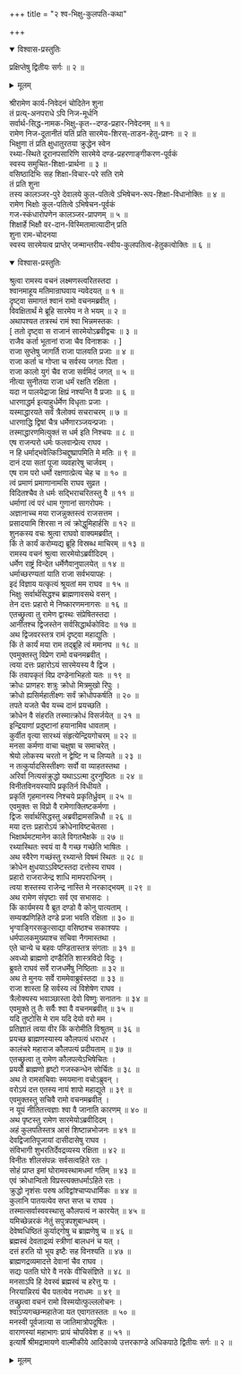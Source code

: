 +++
title = "२ श्व-भिक्षु-कुलपति-कथा"

+++

<details open><summary>विश्वास-प्रस्तुतिः</summary>

प्रक्षिप्तेषु द्वितीयः सर्गः ॥ २ ॥
</details>

<details><summary>मूलम्</summary>

प्रक्षिप्तेषु द्वितीयः सर्गः ॥ २ ॥
</details>

श्रीरामेण कार्य-निवेदनं चोदितेन शुना  
तं प्रत्य्-अनपराधे ऽपि निज-मूर्धनि  
सर्वार्थ-सिद्ध-नामक-भिक्षु-कृत--दण्ड-प्रहार-निवेदनम् ॥ १॥  
रामेण निज-दूतानीतं यतिं प्रति सारमेय-शिरस्-ताडन-हेतु-प्रश्नः ॥ २ ॥  
भिक्षुणा तं प्रति क्षुधातुरतया क्रुद्धेन स्वेन  
रथ्या-स्थिते दूरानपसारिणि सारमेये दण्ड-प्रहरणाङ्गीकरण-पूर्वकं  
स्वस्य समुचित-शिक्षा-प्रार्थना ॥ ३ ॥  
वसिष्ठादिभिः सह शिक्षा-विचार-परे सति रामे  
तं प्रति शुना  
तस्य कालञ्जर-पुरे देवालये कुल-पतित्वे ऽभिषेचन-रूप-शिक्षा-विधानोक्तिः ॥ ४ ॥  
रामेण भिक्षोः कुल-पतित्वे ऽभिषेचन-पूर्वकं  
गज-स्कंधारोपणेन कालञ्जर-प्रापणम् ॥ ५ ॥  
शिक्षार्हे भिक्षौ वर-दान-विस्मितामात्यादीन् प्रति  
शुना राम-चोदनया  
स्वस्य सारमेयत्व प्राप्तेर् जन्मान्तरीय-स्वीय-कुलपतित्व-हेतुकत्वोक्तिः ॥ ६ ॥

<details open><summary>विश्वास-प्रस्तुतिः</summary>

श्रुत्वा रामस्य वचनं लक्ष्मणस्त्वरितस्तदा ।  
श्वानमाहूय मतिमान्राघवाय न्यवेदयत् ॥ १ ॥  
दृष्ट्वा समागतं श्वानं रामो वचनमब्रवीत् ।  
विवक्षितार्थं मे ब्रूहि सारमेय न ते भयम् ॥ २ ॥  
अथापश्यत तत्रस्थं रामं श्वा भिन्नमस्तकः ।  
\[ ततो दृष्ट्वा स राजानं सारमेयोऽब्रवीद्वचः ॥ ३ ॥  
राजैव कर्ता भूतानां राजा चैव विनाशकः । \]  
राजा सुप्तेषु जागर्ति राजा पालयति प्रजाः ॥ ४ ॥  
राजा कर्ता च गोप्ता च सर्वस्य जगतः पिता ।  
राजा कालो युगं चैव राजा सर्वमिदं जगत् ॥ ५ ॥  
नीत्या सुनीतया राजा धर्मं रक्षति रक्षिता ।  
यदा न पालयेद्राजा क्षिप्रं नश्यन्ति वै प्रजाः ॥ ६ ॥  
धारणाद्धर्म इत्याहुर्धर्मेण विधृताः प्रजाः ।  
यस्माद्धारयते सर्वं त्रैलोक्यं सचराचरम् ॥ ७ ॥  
धारणाद्धि द्विषां चैत्र धर्मेणारञ्जयन्प्रजाः ।  
तस्माद्धारणमित्युक्तं स धर्म इति निश्चयः ॥ ८ ॥  
एष राजन्परो धर्मः फलवान्प्रेत्य राघव ।  
न हि धर्माद्भवेत्किञ्चिद्दुष्प्रापमिति मे मतिः ॥ ९ ॥  
दानं दया सतां पूजा व्यवहारेषु चार्जवम् ।  
एष राम परो धर्मो रक्षणात्प्रेत्य चेह च ॥ १० ॥  
त्वं प्रमाणं प्रमाणानामसि राघव सुव्रत ।  
विदितश्चैव ते धर्मः सद्भिराचरितस्तु वै ॥ ११ ॥  
धर्माणां त्वं परं धाम गुणानां सागरोपमः ।  
अज्ञानाच्च मया राजन्नुक्तस्त्वं राजसत्तम ।  
प्रसादयामि शिरसा न त्वं क्रोद्धुमिहार्हसि ॥ १२ ॥  
शुनकस्य वचः श्रुत्वा राघवो वाक्यमब्रवीत् ।  
किं ते कार्यं करोम्यद्य ब्रूहि विस्रब्ध माचिरम् ॥ १३ ॥  
रामस्य वचनं श्रुत्वा सारमेयोऽब्रवीदिदम् ।  
धर्मेण राष्ट्रं विन्देत धर्मेणैवानुपालयेत् ॥ १४ ॥  
धर्माच्छरण्यतां याति राजा सर्वभयापहः ।  
इदं विज्ञाय यत्कृत्यं श्रूयतां मम राघव ॥ १५ ॥  
भिक्षुः सर्वार्थसिद्धश्च ब्राह्मणावसथे वसन् ।  
तेन दत्तः प्रहारो मे निष्कारणमनागसः ॥ १६ ॥  
एतच्छ्रुत्वा तु रामेण द्वास्थः संप्रेषितस्तदा ।  
आनीतश्च द्विजस्तेन सर्वसिद्धार्थकोविदः ॥ १७ ॥  
अथ द्विजवरस्तत्र रामं दृष्ट्वा महाद्युतिः ।  
किं ते कार्यं मया राम तद्ब्रूहि त्वं ममानघ ॥ १८ ॥  
एवमुक्तस्तु विप्रेण रामो वचनमब्रवीत् ।  
त्वया दत्तः प्रहारोऽयं सारमेयस्य वै द्विज ।  
किं तवापकृतं विप्र दण्डेनाभिहतो यतः ॥ १९ ॥  
क्रोधः प्राणहरः शत्रुः क्रोधो मित्रमुखो रिपुः ।  
क्रोधो ह्यसिर्महातीक्ष्णः सर्वं क्रोधोपकर्षति ॥ २० ॥  
तपते यजते चैव यच्च दानं प्रयच्छति ।  
क्रोधेन वै संहरति तस्मात्क्रोधं विसर्जयेत् ॥ २१ ॥  
इन्द्रियाणां प्रदुष्टानां हयानामिव धावताम् ।  
कुर्वीत वृत्या सारथ्यं संहृत्येन्द्रियगोचरम् ॥ २२ ॥  
मनसा कर्मणा वाचा चक्षुषा च समाचरेत् ।  
श्रेयो लोकस्य चरतो न द्वेष्टि न च लिप्यते ॥ २३ ॥  
न तत्कुर्यादसिस्तीक्ष्णः सर्वो वा व्याहतस्तथा ।  
अरिर्वा नित्यसंक्रुद्धो यथाऽऽत्मा दुरनुष्ठितः ॥ २४ ॥  
विनीतविनयस्यापि प्रकृतिर्न विधीयते ।  
प्रकृतिं गृहमानस्य निश्चये प्रकृतिर्ध्रुवम् ॥ २५ ॥  
एवमुक्तः स विप्रो वै रामेणाक्लिष्टकर्मणा ।  
द्विजः सर्वार्थसिद्धस्तु अब्रवीद्रामसन्निधौ ॥ २६ ॥  
मया दत्तः प्रहारोऽयं क्रोधेनाविष्टचेतसा ।  
भिक्षार्थमटमानेन काले विगतभैक्षके ॥ २७ ॥  
रथ्यास्थितः स्वयं वा वै गच्छ गच्छेति भाषितः ।  
अथ स्वैरेण गच्छंस्तु रथ्यान्ते विषमं स्थितः ॥ २८ ॥  
क्रोधेन क्षुधयाऽऽविष्टस्तदा दत्तोस्य राघव ।  
प्रहारो राजराजेन्द्र शाधि मामपराधिनम् ।  
त्वया शस्तस्य राजेन्द्र नास्ति मे नरकाद्भयम् ॥ २९ ॥  
अथ रामेण संपृष्टाः सर्व एव सभासदः ।  
किं कार्यमस्य वै ब्रूत दण्डो वै कोनु पात्यताम् ।  
सम्यक्प्रणिहिते दण्डे प्रजा भवति रक्षिता ॥ ३० ॥  
भृग्वाङ्गिरसकुत्साद्या वसिष्ठश्च सकाश्यपः ।  
धर्मपालकमुख्याश्च सचिवा नैगमास्तथा ।  
एते चान्ये च बहवः पण्डितास्तत्र संगताः ॥ ३१ ॥  
अवध्यो ब्राह्मणो दण्डैरिति शास्त्रविदो विदुः ।  
ब्रुवते राघवं सर्वे राजधर्मेषु निष्ठिताः ॥ ३२ ॥  
अथ ते मुनयः सर्वे राममेवाब्रुवंस्तदा ॥ ३३ ॥  
राजा शास्ता हि सर्वस्य त्वं विशेषेण राघव ।  
त्रैलोक्यस्य भवाञ्छास्ता देवो विष्णुः सनातनः ॥ ३४ ॥  
एवमुक्ते तु तैः सर्वैः श्वा वै वचनमब्रवीत् ॥ ३५ ॥  
यदि तुष्टोसि मे राम यदि देयो वरो मम ।  
प्रतिज्ञातं त्वया वीर किं करोमीति विश्रुतम् ॥ ३६ ॥  
प्रयच्छ ब्राह्मणस्यास्य कौलपत्यं धराधर ।  
कालंचरे महाराज कौलपत्यं प्रदीयताम् ॥ ३७ ॥  
एतच्छ्रुत्वा तु रामेण कौलपत्येऽभिषेचितः ।  
प्रययौ ब्राह्मणो हृष्टो गजस्कन्धेन सोर्चितः ॥ ३८ ॥  
अथ ते रामसचिवाः स्मयमाना वचोऽब्रुवन् ।  
वरोऽयं दत्त एतस्य नायं शापो महाद्युते ॥ ३९ ॥  
एवमुक्तस्तु सचिवै रामो वचनमब्रवीत् ।  
न यूयं नीतितत्त्वज्ञाः श्वा वै जानाति कारणम् ॥ ४० ॥  
अथ पृष्टस्तु रामेण सारमेयोऽब्रवीदिदम् ।  
अहं कुलपतिस्तत्र आसं शिष्टान्नभोजनः ॥ ४१ ॥  
देवद्विजातिपूजायां दासीदासेषु राघव ।  
संविभागी शुभरतिर्देवद्रव्यस्य रक्षिता ॥ ४२ ॥  
विनीतः शीलसंपन्नः सर्वसत्वहिते रतः ।  
सोहं प्राप्त इमां घोरामवस्थामधमां गतिम् ॥ ४३ ॥  
एवं क्रोधान्वितो विप्रस्त्यक्तधर्माऽहिते रतः ।  
क्रुद्धो नृशंसः परुष अविद्वांश्चाप्यधार्मिकः ॥ ४४ ॥  
कुलानि पातयत्येव सप्त सप्त च राघव ।  
तस्मात्सर्वास्ववस्थासु कौलपत्यं न कारयेत् ॥ ४५ ॥  
यमिच्छेन्नरकं नेतुं सपुत्रपशुबान्धवम् ।  
देवेष्वधिष्ठितं कुर्याद्गोषु च ब्राह्मणेषु च ॥ ४६ ॥  
ब्रह्मस्वं देवताद्रव्यं स्त्रीणां बालधनं च यत् ।  
दत्तं हरति यो भूय इष्टैः सह विनश्यति ॥ ४७ ॥  
ब्राह्मणद्रव्यमादत्ते देवानां चैव राघव ।  
सद्यः पतति घोरे वै नरके वीचिसंज्ञिते ॥ ४८ ॥  
मनसाऽपि हि देवस्वं ब्रह्मस्वं च हरेत्तु यः ।  
निरयान्निरयं चैव पतत्येव नराधमः ॥ ४९ ॥  
तच्छ्रुत्वा वचनं रामो विस्मयोत्फुल्ललोचनः ।  
श्वाऽप्यगच्छन्महातेजा यत एवागतस्ततः ॥ ५० ॥  
मनस्वी पूर्वजात्या स जातिमात्रोपदूषितः ।  
वाराणस्यां महाभागः प्रायं चोपविवेश ह ॥ ५१ ॥  
इत्यार्षे श्रीमद्रामायणे वाल्मीकीये आदिकाव्ये उत्तरकाण्डे अधिकपाठे द्वितीयः सर्गः ॥ २ ॥
</details>

<details><summary>मूलम्</summary>

श्रुत्वा रामस्य वचनं लक्ष्मणस्त्वरितस्तदा ।  
श्वानमाहूय मतिमान्राघवाय न्यवेदयत् ॥ १ ॥  
दृष्ट्वा समागतं श्वानं रामो वचनमब्रवीत् ।  
विवक्षितार्थं मे ब्रूहि सारमेय न ते भयम् ॥ २ ॥  
अथापश्यत तत्रस्थं रामं श्वा भिन्नमस्तकः ।  
\[ ततो दृष्ट्वा स राजानं सारमेयोऽब्रवीद्वचः ॥ ३ ॥  
राजैव कर्ता भूतानां राजा चैव विनाशकः । \]  
राजा सुप्तेषु जागर्ति राजा पालयति प्रजाः ॥ ४ ॥  
राजा कर्ता च गोप्ता च सर्वस्य जगतः पिता ।  
राजा कालो युगं चैव राजा सर्वमिदं जगत् ॥ ५ ॥  
नीत्या सुनीतया राजा धर्मं रक्षति रक्षिता ।  
यदा न पालयेद्राजा क्षिप्रं नश्यन्ति वै प्रजाः ॥ ६ ॥  
धारणाद्धर्म इत्याहुर्धर्मेण विधृताः प्रजाः ।  
यस्माद्धारयते सर्वं त्रैलोक्यं सचराचरम् ॥ ७ ॥  
धारणाद्धि द्विषां चैत्र धर्मेणारञ्जयन्प्रजाः ।  
तस्माद्धारणमित्युक्तं स धर्म इति निश्चयः ॥ ८ ॥  
एष राजन्परो धर्मः फलवान्प्रेत्य राघव ।  
न हि धर्माद्भवेत्किञ्चिद्दुष्प्रापमिति मे मतिः ॥ ९ ॥  
दानं दया सतां पूजा व्यवहारेषु चार्जवम् ।  
एष राम परो धर्मो रक्षणात्प्रेत्य चेह च ॥ १० ॥  
त्वं प्रमाणं प्रमाणानामसि राघव सुव्रत ।  
विदितश्चैव ते धर्मः सद्भिराचरितस्तु वै ॥ ११ ॥  
धर्माणां त्वं परं धाम गुणानां सागरोपमः ।  
अज्ञानाच्च मया राजन्नुक्तस्त्वं राजसत्तम ।  
प्रसादयामि शिरसा न त्वं क्रोद्धुमिहार्हसि ॥ १२ ॥  
शुनकस्य वचः श्रुत्वा राघवो वाक्यमब्रवीत् ।  
किं ते कार्यं करोम्यद्य ब्रूहि विस्रब्ध माचिरम् ॥ १३ ॥  
रामस्य वचनं श्रुत्वा सारमेयोऽब्रवीदिदम् ।  
धर्मेण राष्ट्रं विन्देत धर्मेणैवानुपालयेत् ॥ १४ ॥  
धर्माच्छरण्यतां याति राजा सर्वभयापहः ।  
इदं विज्ञाय यत्कृत्यं श्रूयतां मम राघव ॥ १५ ॥  
भिक्षुः सर्वार्थसिद्धश्च ब्राह्मणावसथे वसन् ।  
तेन दत्तः प्रहारो मे निष्कारणमनागसः ॥ १६ ॥  
एतच्छ्रुत्वा तु रामेण द्वास्थः संप्रेषितस्तदा ।  
आनीतश्च द्विजस्तेन सर्वसिद्धार्थकोविदः ॥ १७ ॥  
अथ द्विजवरस्तत्र रामं दृष्ट्वा महाद्युतिः ।  
किं ते कार्यं मया राम तद्ब्रूहि त्वं ममानघ ॥ १८ ॥  
एवमुक्तस्तु विप्रेण रामो वचनमब्रवीत् ।  
त्वया दत्तः प्रहारोऽयं सारमेयस्य वै द्विज ।  
किं तवापकृतं विप्र दण्डेनाभिहतो यतः ॥ १९ ॥  
क्रोधः प्राणहरः शत्रुः क्रोधो मित्रमुखो रिपुः ।  
क्रोधो ह्यसिर्महातीक्ष्णः सर्वं क्रोधोपकर्षति ॥ २० ॥  
तपते यजते चैव यच्च दानं प्रयच्छति ।  
क्रोधेन वै संहरति तस्मात्क्रोधं विसर्जयेत् ॥ २१ ॥  
इन्द्रियाणां प्रदुष्टानां हयानामिव धावताम् ।  
कुर्वीत वृत्या सारथ्यं संहृत्येन्द्रियगोचरम् ॥ २२ ॥  
मनसा कर्मणा वाचा चक्षुषा च समाचरेत् ।  
श्रेयो लोकस्य चरतो न द्वेष्टि न च लिप्यते ॥ २३ ॥  
न तत्कुर्यादसिस्तीक्ष्णः सर्वो वा व्याहतस्तथा ।  
अरिर्वा नित्यसंक्रुद्धो यथाऽऽत्मा दुरनुष्ठितः ॥ २४ ॥  
विनीतविनयस्यापि प्रकृतिर्न विधीयते ।  
प्रकृतिं गृहमानस्य निश्चये प्रकृतिर्ध्रुवम् ॥ २५ ॥  
एवमुक्तः स विप्रो वै रामेणाक्लिष्टकर्मणा ।  
द्विजः सर्वार्थसिद्धस्तु अब्रवीद्रामसन्निधौ ॥ २६ ॥  
मया दत्तः प्रहारोऽयं क्रोधेनाविष्टचेतसा ।  
भिक्षार्थमटमानेन काले विगतभैक्षके ॥ २७ ॥  
रथ्यास्थितः स्वयं वा वै गच्छ गच्छेति भाषितः ।  
अथ स्वैरेण गच्छंस्तु रथ्यान्ते विषमं स्थितः ॥ २८ ॥  
क्रोधेन क्षुधयाऽऽविष्टस्तदा दत्तोस्य राघव ।  
प्रहारो राजराजेन्द्र शाधि मामपराधिनम् ।  
त्वया शस्तस्य राजेन्द्र नास्ति मे नरकाद्भयम् ॥ २९ ॥  
अथ रामेण संपृष्टाः सर्व एव सभासदः ।  
किं कार्यमस्य वै ब्रूत दण्डो वै कोनु पात्यताम् ।  
सम्यक्प्रणिहिते दण्डे प्रजा भवति रक्षिता ॥ ३० ॥  
भृग्वाङ्गिरसकुत्साद्या वसिष्ठश्च सकाश्यपः ।  
धर्मपालकमुख्याश्च सचिवा नैगमास्तथा ।  
एते चान्ये च बहवः पण्डितास्तत्र संगताः ॥ ३१ ॥  
अवध्यो ब्राह्मणो दण्डैरिति शास्त्रविदो विदुः ।  
ब्रुवते राघवं सर्वे राजधर्मेषु निष्ठिताः ॥ ३२ ॥  
अथ ते मुनयः सर्वे राममेवाब्रुवंस्तदा ॥ ३३ ॥  
राजा शास्ता हि सर्वस्य त्वं विशेषेण राघव ।  
त्रैलोक्यस्य भवाञ्छास्ता देवो विष्णुः सनातनः ॥ ३४ ॥  
एवमुक्ते तु तैः सर्वैः श्वा वै वचनमब्रवीत् ॥ ३५ ॥  
यदि तुष्टोसि मे राम यदि देयो वरो मम ।  
प्रतिज्ञातं त्वया वीर किं करोमीति विश्रुतम् ॥ ३६ ॥  
प्रयच्छ ब्राह्मणस्यास्य कौलपत्यं धराधर ।  
कालंचरे महाराज कौलपत्यं प्रदीयताम् ॥ ३७ ॥  
एतच्छ्रुत्वा तु रामेण कौलपत्येऽभिषेचितः ।  
प्रययौ ब्राह्मणो हृष्टो गजस्कन्धेन सोर्चितः ॥ ३८ ॥  
अथ ते रामसचिवाः स्मयमाना वचोऽब्रुवन् ।  
वरोऽयं दत्त एतस्य नायं शापो महाद्युते ॥ ३९ ॥  
एवमुक्तस्तु सचिवै रामो वचनमब्रवीत् ।  
न यूयं नीतितत्त्वज्ञाः श्वा वै जानाति कारणम् ॥ ४० ॥  
अथ पृष्टस्तु रामेण सारमेयोऽब्रवीदिदम् ।  
अहं कुलपतिस्तत्र आसं शिष्टान्नभोजनः ॥ ४१ ॥  
देवद्विजातिपूजायां दासीदासेषु राघव ।  
संविभागी शुभरतिर्देवद्रव्यस्य रक्षिता ॥ ४२ ॥  
विनीतः शीलसंपन्नः सर्वसत्वहिते रतः ।  
सोहं प्राप्त इमां घोरामवस्थामधमां गतिम् ॥ ४३ ॥  
एवं क्रोधान्वितो विप्रस्त्यक्तधर्माऽहिते रतः ।  
क्रुद्धो नृशंसः परुष अविद्वांश्चाप्यधार्मिकः ॥ ४४ ॥  
कुलानि पातयत्येव सप्त सप्त च राघव ।  
तस्मात्सर्वास्ववस्थासु कौलपत्यं न कारयेत् ॥ ४५ ॥  
यमिच्छेन्नरकं नेतुं सपुत्रपशुबान्धवम् ।  
देवेष्वधिष्ठितं कुर्याद्गोषु च ब्राह्मणेषु च ॥ ४६ ॥  
ब्रह्मस्वं देवताद्रव्यं स्त्रीणां बालधनं च यत् ।  
दत्तं हरति यो भूय इष्टैः सह विनश्यति ॥ ४७ ॥  
ब्राह्मणद्रव्यमादत्ते देवानां चैव राघव ।  
सद्यः पतति घोरे वै नरके वीचिसंज्ञिते ॥ ४८ ॥  
मनसाऽपि हि देवस्वं ब्रह्मस्वं च हरेत्तु यः ।  
निरयान्निरयं चैव पतत्येव नराधमः ॥ ४९ ॥  
तच्छ्रुत्वा वचनं रामो विस्मयोत्फुल्ललोचनः ।  
श्वाऽप्यगच्छन्महातेजा यत एवागतस्ततः ॥ ५० ॥  
मनस्वी पूर्वजात्या स जातिमात्रोपदूषितः ।  
वाराणस्यां महाभागः प्रायं चोपविवेश ह ॥ ५१ ॥  
इत्यार्षे श्रीमद्रामायणे वाल्मीकीये आदिकाव्ये उत्तरकाण्डे अधिकपाठे द्वितीयः सर्गः ॥ २ ॥
</details>

